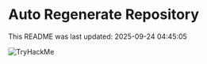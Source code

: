 # Auto Regenerate Repository

This README was last updated: 2025-09-24 04:45:05

 ![TryHackMe](https://tryhackme.com/badge/533634)
